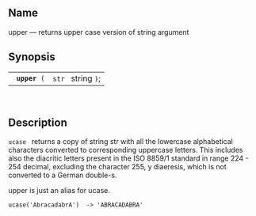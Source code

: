 <div>

<div>

</div>

<div>

## Name

upper — returns upper case version of string argument

</div>

<div>

## Synopsis

<div>

|                    |                    |
|--------------------|--------------------|
| ` `**`upper`**` (` | `str ` string `)`; |

<div>

 

</div>

</div>

</div>

<div>

## Description

`ucase ` returns a copy of string str with all the lowercase
alphabetical characters converted to corresponding uppercase letters.
This includes also the diacritic letters present in the ISO 8859/1
standard in range 224 - 254 decimal, excluding the character 255, y
diaeresis, which is not converted to a German double-s.

upper is just an alias for ucase.

``` screen
ucase('AbracadabrA')  -> 'ABRACADABRA'
```

</div>

</div>
